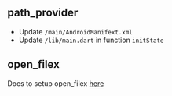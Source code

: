 ## path_provider

- Update `/main/AndroidManifext.xml`
- Update `/lib/main.dart` in function `initState`

## open_filex

Docs to setup open_filex [here](https://pub.dev/packages/open_filex)
